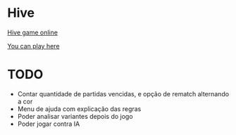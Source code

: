 # Hive
[Hive game online](https://en.wikipedia.org/wiki/Hive_(game))

[You can play here](https://viniciusfazio.github.io/hive/hive/index.html)

# TODO
- Contar quantidade de partidas vencidas, e opção de rematch alternando a cor
- Menu de ajuda com explicação das regras
- Poder analisar variantes depois do jogo
- Poder jogar contra IA
